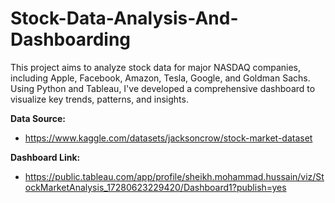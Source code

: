 # Stock-Data-Analysis-And-Dashboarding

This project aims to analyze stock data for major NASDAQ companies, including Apple, Facebook, Amazon, Tesla, Google, and Goldman Sachs. Using Python and Tableau, I've developed a comprehensive dashboard to visualize key trends, patterns, and insights.

__Data Source:__
- https://www.kaggle.com/datasets/jacksoncrow/stock-market-dataset

__Dashboard Link:__
- https://public.tableau.com/app/profile/sheikh.mohammad.hussain/viz/StockMarketAnalysis_17280623229420/Dashboard1?publish=yes

